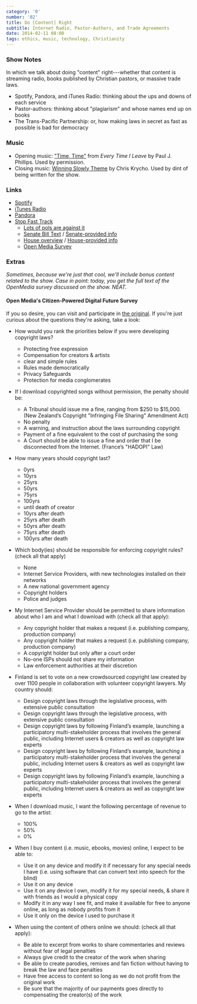 ```yaml
---
category: '0'
number: '02'
title: Do [Content] Right
subtitle: Internet Radio, Pastor-Authors, and Trade Agreements
date: 2014-02-11 08:00
tags: ethics, music, technology, Christianity
---
```


### Show Notes

In which we talk about doing "content" right---whether that content is streaming
radio, books published by Christian pastors, or massive trade laws.

  - Spotify, Pandora, and iTunes Radio: thinking about the ups and downs of each
    service
  - Pastor-authors: thinking about "plagiarism" and whose names end up on books
  - The Trans-Pacific Partnership: or, how making laws in secret as fast as
    possible is bad for democracy

### Music

  - Opening music: ["Time, Time"] from _Every Time I Leave_ by Paul J. Phillips.
    Used by permission.
  - Closing music: [Winning Slowly Theme] by Chris Krycho. Used by dint of being
    written for the show.

["Time, Time"]: //pauljphillips.bandcamp.com/track/time-time
[Winning Slowly Theme]: //soundcloud.com/chriskrycho/winning-slowly

### Links

  - [Spotify]
  - [iTunes Radio]
  - [Pandora]
  - [Stop Fast Track]
      - [Lots of pols are against it]
      - [Senate Bill Text] / [Senate-provided info]
      - [House overview] / [House-provided info]
      - [Open Media Survey][survey]

[Spotify]: //spotify.com
[iTunes Radio]: //www.apple.com/itunes/itunes-radio/
[Pandora]: //www.pandora.com
[Stop Fast Track]: //www.stopfasttrack.com/
[Lots of pols are against it]: //www.huffingtonpost.com/2014/01/14/harry-reid-fast-track_n_4598486.html
[Senate Bill Text]: //www.finance.senate.gov/imo/media/doc/TPA%20bill%20text.pdf
[Senate-provided info]: //www.finance.senate.gov/issue/?id=89321119-55D3-41A5-BA3C-498A0FF9D172
[House overview]://waysandmeans.house.gov/uploadedfiles/tpa_2_pager.pdf
[House-provided info]: //waysandmeans.house.gov/tpa/
[survey]: //openmedia.org/crowdsource?sid=257664

### Extras

<i class="editorial">Sometimes, because we're just that cool, we'll include
bonus content related to the show. Case in point: today, you get the full text
of the OpenMedia survey discussed on the show. NEAT.</i>

#### Open Media's Citizen-Powered Digital Future Survey

If you so desire, you can visit and participate in [the original][survey]. If
you're just curious about the questions they're asking, take a look:

  - How would you rank the priorities below if you were developing copyright
    laws?

      - Protecting free expression
      - Compensation for creators & artists
      - clear and simple rules
      - Rules made democratically
      - Privacy Safeguards
      - Protection for media conglomerates

  - If I download copyrighted songs without permission, the penalty should be:

      - A Tribunal should issue me a fine, ranging from $250 to $15,000. (New
        Zealand’s Copyright "Infringing File Sharing" Amendment Act)
      - No penalty
      - A warning, and instruction about the laws surrounding copyright
      - Payment of a fine equivalent to the cost of purchasing the song
      - A Court should be able to issue a fine and order that I be disconnected
        from the Internet. (France’s "HADOPI" Law)

  - How many years should copyright last?

      - 0yrs
      - 10yrs
      - 25yrs
      - 50yrs
      - 75yrs
      - 100yrs
      - until death of creator
      - 10yrs after death
      - 25yrs after death
      - 50yrs after death
      - 75yrs after death
      - 100yrs after death

  - Which body(ies) should be responsible for enforcing copyright rules? (check
    all that apply)

      - None
      - Internet Service Providers, with new technologies installed on their
        networks
      - A new national government agency
      - Copyright holders
      - Police and judges

  - My Internet Service Provider should be permitted to share information about
    who I am and what I download with (check all that apply):

      - Any copyright holder that makes a request (i.e. publishing company,
        production company)
      - Any copyright holder that makes a request (i.e. publishing company,
        production company)
      - A copyright holder but only after a court order
      - No-one ISPs should not share my information
      - Law enforcement authorities at their discretion

  - Finland is set to vote on a new crowdsourced copyright law created by over
    1100 people in collaboration with volunteer copyright lawyers. My country
    should:

      - Design copyright laws through the legislative process, with extensive
        public consultation
      - Design copyright laws through the legislative process, with extensive
        public consultation
      - Design copyright laws by following Finland’s example, launching a
        participatory multi-stakeholder process that involves the general
        public, including Internet users & creators as well as copyright law
        experts
      - Design copyright laws by following Finland’s example, launching a
        participatory multi-stakeholder process that involves the general
        public, including Internet users & creators as well as copyright law
        experts
      - Design copyright laws by following Finland’s example, launching a
        participatory multi-stakeholder process that involves the general
        public, including Internet users & creators as well as copyright law
        experts

  - When I download music, I want the following percentage of revenue to go to
    the artist:

      - 100%
      - 50%
      - 0%

  - When I buy content (i.e. music, ebooks, movies) online, I expect to be able
    to:

      - Use it on any device and modify it if necessary for any special needs I
        have (i.e. using software that can convert text into speech for the
        blind)
      - Use it on any device
      - Use it on any device I own, modify it for my special needs, & share it
        with friends as I would a physical copy
      - Modify it in any way I see fit, and make it available for free to anyone
        online, as long as nobody profits from it
      - Use it only on the device I used to purchase it

  - When using the content of others online we should: (check all that apply):

      - Be able to excerpt from works to share commentaries and reviews without
        fear of legal penalties
      - Always give credit to the creator of the work when sharing
      - Be able to create parodies, remixes and fan fiction without having to
        break the law and face penalties
      - Have free access to content so long as we do not profit from the
        original work
      - Be sure that the majority of our payments goes directly to compensating
        the creator(s) of the work
